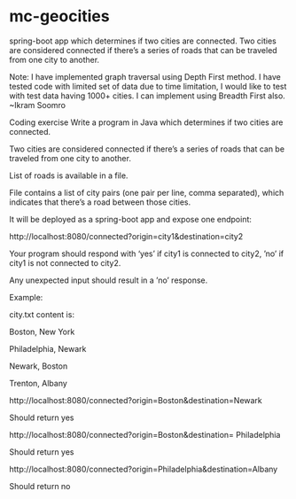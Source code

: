 # mc-geocities
spring-boot app which determines if two cities are connected. Two cities are considered connected if there’s a series of roads that can be traveled from one city to another.


Note: I have implemented graph traversal using Depth First method.
I have tested code with limited set of data due to time limitation, I would like to test with test data having 1000+ cities.
I can implement using Breadth First also. ~Ikram Soomro


Coding exercise
Write a program in Java which determines if two cities are connected.

Two cities are considered connected if there’s a series of roads that can be traveled from one city to another.

 

List of roads is available in a file.

File contains a list of city pairs (one pair per line, comma separated), which indicates that there’s a road between those cities.

 

It will be deployed as a spring-boot app and expose one endpoint:

http://localhost:8080/connected?origin=city1&destination=city2

 

Your program should respond with ‘yes’ if city1 is connected to city2, ’no’ if city1 is not connected to city2.

Any unexpected input should result in a ’no’ response.

 

Example:

city.txt content is:

Boston, New York

Philadelphia, Newark

Newark, Boston

Trenton, Albany

 

http://localhost:8080/connected?origin=Boston&destination=Newark

Should return yes

http://localhost:8080/connected?origin=Boston&destination= Philadelphia

Should return yes

http://localhost:8080/connected?origin=Philadelphia&destination=Albany

Should return no
